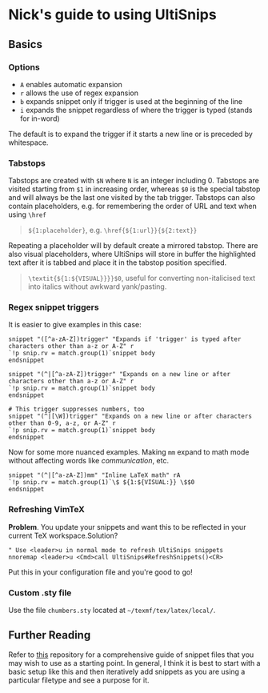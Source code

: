 # Nick's guide to using UltiSnips

## Basics

### Options
- `A` enables automatic expansion
- `r` allows the use of regex expansion
- `b` expands snippet only if trigger is used at the beginning of the line
- `i` expands the snippet regardless of where the trigger is typed (stands for in-word)

The default is to expand the trigger if it starts a new line or is preceded by whitespace.

### Tabstops
Tabstops are created with `$N` where `N` is an integer including 0. Tabstops are visited starting from `$1` in increasing order, whereas `$0` is the special tabstop and will always be the last one visited by the tab trigger. Tabstops can also contain placeholders, e.g. for remembering the order of URL and text when using `\href`
> `${1:placeholder}`, e.g. `\href{${1:url}}{${2:text}}`

Repeating a placeholder will by default create a mirrored tabstop. There are also visual placeholders, where UltiSnips will store in buffer the highlighted text after it is tabbed and place it in the tabstop position specified.
> `\textit{${1:${VISUAL}}}}$0`, useful for converting non-italicised text into italics without awkward yank/pasting.

### Regex snippet triggers
It is easier to give examples in this case:
```
snippet "([^a-zA-Z])trigger" "Expands if 'trigger' is typed after characters other than a-z or A-Z" r
`!p snip.rv = match.group(1)`snippet body
endsnippet

snippet "(^|[^a-zA-Z])trigger" "Expands on a new line or after characters other than a-z or A-Z" r
`!p snip.rv = match.group(1)`snippet body
endsnippet

# This trigger suppresses numbers, too
snippet "(^|[\W])trigger" "Expands on a new line or after characters other than 0-9, a-z, or A-Z" r
`!p snip.rv = match.group(1)`snippet body
endsnippet
```
Now for some more nuanced examples. Making `mm` expand to math mode without affecting words like *communication*, etc.
```
snippet "(^|[^a-zA-Z])mm" "Inline LaTeX math" rA
`!p snip.rv = match.group(1)`\$ ${1:${VISUAL:}} \$$0
endsnippet
```
### Refreshing VimTeX
**Problem**. You update your snippets and want this to be reflected in your current TeX workspace.Solution?
```
" Use <leader>u in normal mode to refresh UltiSnips snippets
nnoremap <leader>u <Cmd>call UltiSnips#RefreshSnippets()<CR>
```
Put this in your configuration file and you're good to go!

### Custom .sty file
Use the file     `chumbers.sty` located at     `~/texmf/tex/latex/local/`.


## Further Reading

Refer to [this](https://github.com/ShawnHuang/ulti-snippets/blob/master/markdown.snippets) repository for a comprehensive guide of snippet files that you may wish to use as a starting point. In general, I think it is best to start with a basic setup like this and then iteratively add snippets as you are using a particular filetype and see a purpose for it.
